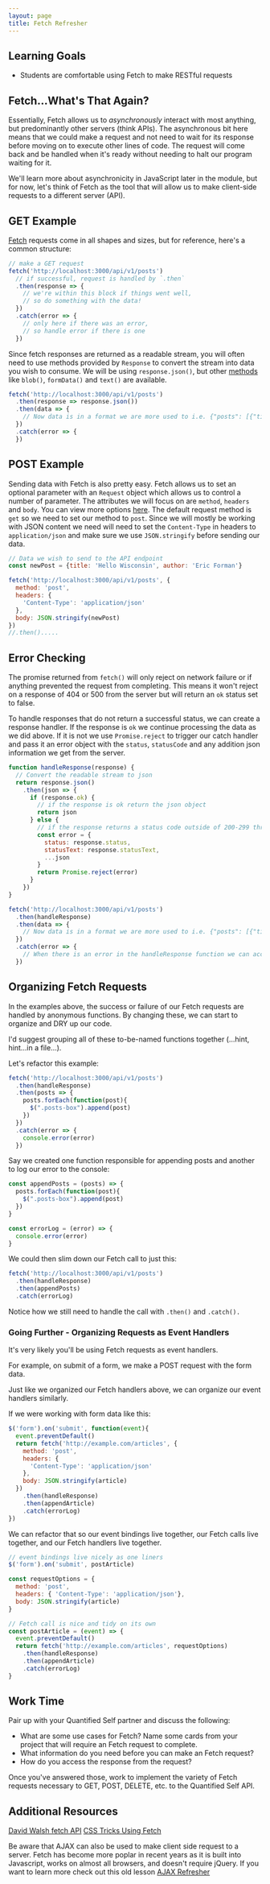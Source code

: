 ```yaml
---
layout: page
title: Fetch Refresher
---
```


## Learning Goals

* Students are comfortable using Fetch to make RESTful requests

## Fetch...What's That Again?

Essentially, Fetch allows us to _asynchronously_ interact with most anything, but predominantly other servers (think APIs). The asynchronous bit here means that we could make a request and not need to wait for its response before moving on to execute other lines of code. The request will come back and be handled when it's ready without needing to halt our program waiting for it.

We'll learn more about asynchronicity in JavaScript later in the module, but for now, let's think of Fetch as the tool that will allow us to make client-side requests to a different server (API).

## GET Example

[Fetch](https://developer.mozilla.org/en-US/docs/Web/API/Fetch_API/Using_Fetch) requests come in all shapes and sizes, but for reference, here's a common structure:

```js
// make a GET request
fetch('http://localhost:3000/api/v1/posts')
  // if successful, request is handled by `.then`
  .then(response => {
    // we're within this block if things went well,
    // so do something with the data!
  })
  .catch(error => {
    // only here if there was an error,
    // so handle error if there is one
  })
```

Since fetch responses are returned as a readable stream, you will often need to use methods provided by `Response` to convert the stream into data you wish to consume. We will be using `response.json()`, but other [methods](https://developer.mozilla.org/en-US/docs/Web/API/Response) like `blob()`, `formData()` and `text()` are available.

```js
fetch('http://localhost:3000/api/v1/posts')
  .then(response => response.json())
  .then(data => {
    // Now data is in a format we are more used to i.e. {"posts": [{"title": "Fetch Refresher", "author": "Katelyn Kasperowicz"},..]}
  })
  .catch(error => {
  })
```

## POST Example

Sending data with Fetch is also pretty easy. Fetch allows us to set an optional parameter with an `Request` object which allows us to control a number of parameter. The attributes we will focus on are `method`, `headers` and `body`. You can view more options [here](https://developer.mozilla.org/en-US/docs/Web/API/Request). The default request method is `get` so we need to set our method to `post`. Since we will mostly be working with JSON content we need will need to set the `Content-Type` in headers to `application/json` and make sure we use `JSON.stringify` before sending our data.

```js
// Data we wish to send to the API endpoint
const newPost = {title: 'Hello Wisconsin', author: 'Eric Forman'}

fetch('http://localhost:3000/api/v1/posts', {
  method: 'post',
  headers: {
    'Content-Type': 'application/json'
  },
  body: JSON.stringify(newPost)
})
//.then().....
```

## Error Checking

The promise returned from `fetch()` will only reject on network failure or if anything prevented the request from completing. This means it won't reject on a response of 404 or 500 from the server but will return an `ok` status set to false.

To handle responses that do not return a successful status, we can create a response handler. If the response is `ok` we continue processing the data as we did above. If it is not we use `Promise.reject` to trigger our catch handler and pass it an error object with the `status`, `statusCode` and any addition json information we get from the server.

```js
function handleResponse(response) {
  // Convert the readable stream to json
  return response.json()
    .then(json => {
      if (response.ok) {
        // if the response is ok return the json object
        return json
      } else {
        // if the response returns a status code outside of 200-299 throw an error
        const error = {
          status: response.status,
          statusText: response.statusText,
          ...json
        }
        return Promise.reject(error)
      }
    })
}

fetch('http://localhost:3000/api/v1/posts')
  .then(handleResponse)
  .then(data => {
    // Now data is in a format we are more used to i.e. {"posts": [{"title": "Fetch Refresher", "author": "Katelyn Kasperowicz"},..]}
  })
  .catch(error => {
    // When there is an error in the handleResponse function we can access the error object given to us by the Promise reject
  })
```


## Organizing Fetch Requests

In the examples above, the success or failure of our Fetch requests are handled by anonymous functions. By changing these, we can start to organize and DRY up our code.

I'd suggest grouping all of these to-be-named functions together (...hint, hint...in a file...).

Let's refactor this example:

```js
fetch('http://localhost:3000/api/v1/posts')
  .then(handleResponse)
  .then(posts => {
    posts.forEach(function(post){
      $(".posts-box").append(post)
    })
  })
  .catch(error => {
    console.error(error)
  })
```

Say we created one function responsible for appending posts and another to log our error to the console:

```js
const appendPosts = (posts) => {
  posts.forEach(function(post){
    $(".posts-box").append(post)
  })
}

const errorLog = (error) => {
  console.error(error)
}
```

We could then slim down our Fetch call to just this:

```js
fetch('http://localhost:3000/api/v1/posts')
  .then(handleResponse)
  .then(appendPosts)
  .catch(errorLog)
```

Notice how we still need to handle the call with `.then()` and `.catch().`

### Going Further - Organizing Requests as Event Handlers

It's very likely you'll be using Fetch requests as event handlers.

For example, on submit of a form, we make a POST request with the form data.

Just like we organized our Fetch handlers above, we can organize our event handlers similarly.

If we were working with form data like this:

```js
$('form').on('submit', function(event){
  event.preventDefault()
  return fetch('http://example.com/articles', {
    method: 'post',
    headers: {
      'Content-Type': 'application/json'
    },
    body: JSON.stringify(article)
  })
    .then(handleResponse)
    .then(appendArticle)
    .catch(errorLog)
})
```

We can refactor that so our event bindings live together, our Fetch calls live together, and our Fetch handlers live together.

```js
// event bindings live nicely as one liners
$('form').on('submit', postArticle)

const requestOptions = {
  method: 'post',
  headers: { 'Content-Type': 'application/json'},
  body: JSON.stringify(article)
}

// Fetch call is nice and tidy on its own
const postArticle = (event) => {
  event.preventDefault()
  return fetch('http://example.com/articles', requestOptions)
    .then(handleResponse)
    .then(appendArticle)
    .catch(errorLog)
}
```

## Work Time

Pair up with your Quantified Self partner and discuss the following:

-   What are some use cases for Fetch? Name some cards from your project that will require an Fetch request to complete.
-   What information do you need before you can make an Fetch request?
-   How do you access the response from the request?

Once you've answered those, work to implement the variety of Fetch requests necessary to GET, POST, DELETE, etc. to the Quantified Self API.


## Additional Resources
[David Walsh fetch API](https://davidwalsh.name/fetch)
[CSS Tricks Using Fetch](https://css-tricks.com/using-fetch/)

Be aware that AJAX can also be used to make client side request to a server. Fetch has become more poplar in recent years as it is built into Javascript, works on almost all browsers, and doesn't require jQuery. If you want to learn more check out this old lesson [AJAX Refresher](./archive/organize-an-express-app) 
